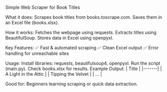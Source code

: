 
Simple Web Scraper for Book Titles

What it does:
Scrapes book titles from books.toscrape.com.
Saves them in an Excel file (books.xlsx).

How it works:
Fetches the webpage using requests.
Extracts titles using BeautifulSoup.
Stores data in Excel using openpyxl.

Key Features:
✅ Fast & automated scraping
✅ Clean Excel output
✅ Error handling for unreachable sites

Usage:
Install libraries: requests, beautifulsoup4, openpyxl.
Run the script (main.py).
Check books.xlsx for results.
Example Output:
| Title |
|-------|
| A Light in the Attic |
| Tipping the Velvet |
| ... |

Good for: Beginners learning scraping or quick data extraction.
